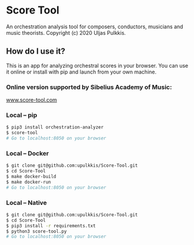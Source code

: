 
# Score Tool 
An orchestration analysis tool for composers, conductors, musicians and music theorists.
Copyright (c) 2020 Uljas Pulkkis.

## How do I use it?
This is an app for analyzing orchestral scores in your browser. You can use it online or install with pip and launch from your own machine.

### Online version supported by Sibelius Academy of Music:
www.score-tool.com

### Local – pip
```bash
$ pip3 install orchestration-analyzer
$ score-tool
# Go to localhost:8050 on your browser
```

### Local – Docker
```bash
$ git clone git@github.com:upulkkis/Score-Tool.git
$ cd Score-Tool
$ make docker-build
$ make docker-run
# Go to localhost:8050 on your browser
```

### Local – Native
```bash
$ git clone git@github.com:upulkkis/Score-Tool.git
$ cd Score-Tool
$ pip3 install -r requirements.txt
$ python3 score-tool.py
# Go to localhost:8050 on your browser
```
